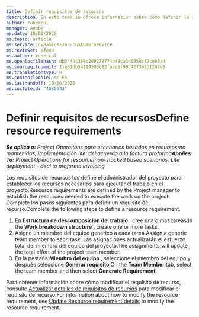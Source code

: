 ```yaml
---
title: Definir requisitos de recursos
description: En este tema se ofrece información sobre cómo definir la información de requisitos de recursos.
author: ruhercul
manager: Annbe
ms.date: 10/01/2020
ms.topic: article
ms.service: dynamics-365-customerservice
ms.reviewer: kfend
ms.author: ruhercul
ms.openlocfilehash: db3446c360c2d9278774d49ca3d5950cf2ce85ad
ms.sourcegitcommit: 11a61db54119503e82faec5f99c4273e8d1247e5
ms.translationtype: HT
ms.contentlocale: es-ES
ms.lasthandoff: 10/16/2020
ms.locfileid: "4085043"
---
```

# <a name="define-resource-requirements"></a><span data-ttu-id="92055-103">Definir requisitos de recursos</span><span class="sxs-lookup"><span data-stu-id="92055-103">Define resource requirements</span></span>

<span data-ttu-id="92055-104">_**Se aplica a:** Project Operations para escenarios basados en recursos/no mantenidos, implementación lite: del acuerdo a la factura proforma_</span><span class="sxs-lookup"><span data-stu-id="92055-104">_**Applies To:** Project Operations for resource/non-stocked based scenarios, Lite deployment - deal to proforma invoicing_</span></span>

<span data-ttu-id="92055-105">Los requisitos de recursos los define el administrador del proyecto para establecer los recursos necesarios para ejecutar el trabajo en el proyecto.</span><span class="sxs-lookup"><span data-stu-id="92055-105">Resource requirements are defined by the Project manager to establish the resources needed to execute the work on the project.</span></span> <span data-ttu-id="92055-106">Complete los pasos siguientes para definir un requisito de recurso.</span><span class="sxs-lookup"><span data-stu-id="92055-106">Complete the following steps to define a resource requirement.</span></span>

1.  <span data-ttu-id="92055-107">En **Estructura de descomposición del trabajo** , cree una o más tareas.</span><span class="sxs-lookup"><span data-stu-id="92055-107">In the **Work breakdown structure** , create one or more tasks.</span></span>
2.  <span data-ttu-id="92055-108">Asigne un miembro del equipo genérico a cada tarea.</span><span class="sxs-lookup"><span data-stu-id="92055-108">Assign a generic team member to each task.</span></span> <span data-ttu-id="92055-109">Las asignaciones actualizarán el esfuerzo total del miembro del equipo del proyecto.</span><span class="sxs-lookup"><span data-stu-id="92055-109">The assignments will update the total effort of the project team member.</span></span>
3.  <span data-ttu-id="92055-110">En la pestaña **Miembro del equipo** , seleccione el miembro del equipo y después seleccione **Generar requisito**.</span><span class="sxs-lookup"><span data-stu-id="92055-110">On the **Team Member** tab, select the team member and then select **Generate Requirement**.</span></span>

<span data-ttu-id="92055-111">Para obtener información sobre cómo modificar el requisito de recurso, consulte [Actualizar detalles de requisitos de recursos](define-resource-requirements.md) para modificar el requisito de recurso.</span><span class="sxs-lookup"><span data-stu-id="92055-111">For information about how to modify the resource requirement, see [Update Resource requirement details](define-resource-requirements.md) to modify the resource requirement.</span></span>